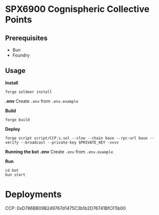 # SPX6900 Cognispheric Collective Points

## Prerequisites
- Bun
- Foundry

## Usage

**Install**

```shell
forge soldeer install
```

**.env**
Create `.env` from `.env.example`

**Build**

```shell
forge build
```

**Deploy**
```shell
forge script script/CCP.s.sol --slow --chain base --rpc-url base --verify --broadcast --private-key $PRIVATE_KEY -vvvv
```

**Running the bot**
**.env**
Create `.env` from `.env.example`

**Run**
```shell
cd bot
bun start
```

# Deployments
CCP: 0xD786BB09B249767d1475C3b1b2D76741BfCF5b00

